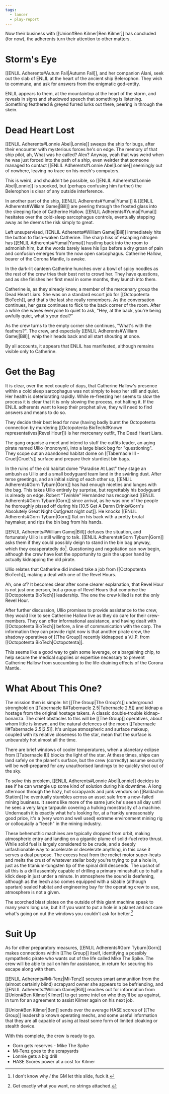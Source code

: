 ```yaml
---
tags:
  - lancer
  - play-report
---
```


Now their business with [[Union#Ben Kilmer|Ben Kilmer]] has concluded (for now), the adherents turn their attention to other matters.

# Storm's Eye

[[ENLIL Adherents#Autum Fall|Autumn Fall]], and her companion Alani, seek out the slab of ENLIL at the heart of the ancient ship Belerophon. They wish to commune, and ask for answers from the enigmatic god-entity.

ENLIL appears to them, at the mountaintop at the heart of the storm, and reveals in signs and shadowed speech that something is listening. Something feathered & greyed furred lurks out there, peering in through the skein.

# Dead Heart Lost

[[ENLIL Adherents#Lonnie Abel|Lonnie]] sweeps the ship for bugs, after their encounter with mysterious forces he's on edge. The memory of that ship pilot, ah, What was he called? Alex? Anyway, yeah that was weird when he was just forced into the path of a ship, even weirder that someone managed to contact [[ENLIL Adherents#Lonnie Abel|Lonnie]] seemingly out of nowhere, leaving no trace on his mech's computers.

This is weird, and shouldn't be possible, so [[ENLIL Adherents#Lonnie Abel|Lonnie]] is spooked, but (perhaps confusing him further) the Belerophon is clear of any outside interference.

In another part of the ship, [[ENLIL Adherents#Yumai|Yumai]] & [[ENLIL Adherents#William Gamej|Bill]] are peering through the frosted glass into the sleeping face of Catherine Hallow. [[ENLIL Adherents#Yumai|Yumai]] hesitates over the cold-sleep sarcophagus controls, eventually stepping away as he deems the risk simply to great.

Left unsupervised, [[ENLIL Adherents#William Gamej|Bill]] immediately hits the button to flash-waken Catherine. The sharp hiss of escaping nitrogen has [[ENLIL Adherents#Yumai|Yumai]] hustling back into the room to admonish him, but the words barely leave his lips before a dry groan of pain and confusion emerges from the now open sarcophagus. Catherine Hallow, bearer of the Corona Mantle, is awake.

In the dark-lit canteen Catherine hunches over a bowl of spicy noodles as the rest of the crew tries their best not to crowd her. They have questions, and as she finishes her first meal in some months, they launch into them.

Catherine is, as they already knew, a member of the mercenary group the Dead Heart Liars. She was on a standard escort job for [[Octopotenta BioTech]], and that's the last she really remembers. As the conversation continues, her gaze continues to flick to the back corner of the room. After a while she waves everyone to quiet to ask, "Hey, at the back, you're being awfully quiet, what's your deal?"

As the crew turns to the empty corner she continues, "What's with the feathers?". The crew, and especially [[ENLIL Adherents#William Gamej|Bill]], whip their heads back and all start shouting at once.

By all accounts, it appears that ENLIL has manifested, although remains visible only to Catherine.

# Get the Bag

It is clear, over the next couple of days, that Catherine Hallow's presence within a cold sleep sarcophagus was not simply to keep her still and quiet. Her health is deteriorating rapidly. While re-freezing her seems to slow the process it is clear that it is only slowing the process, not halting it. If the ENLIL adherents want to keep their prophet alive, they will need to find answers and means to do so.

They decide their best lead for now (having badly burnt the Octopotenta connection by murdering [[Octopotenta BioTech#Known representatives|Revel Hour]]) is her mercenary outfit, The Dead Heart Liars.

The gang organise a meet and intend to stuff the outfits leader, an aging pirate named Ullio (mononym), into a large black bag for "questioning". They scope out an abandoned habitat dome on [[Tabernacle III - Cruet|Cruet's]] surface and prepare their sturdiest bin bags.

In the ruins of the old habitat dome "Paradise At Last" they stage an ambush as Ullio and a small bodyguard team land in the swirling dust. After terse greetings, and an initial sizing of each other up, [[ENLIL Adherents#Gorn Tyburn|Gorn]] has had enough niceties and lunges with the bag. This takes Ullio entirely by surprise, but regrettably his bodyguard is already on edge. Robert "Twinkle" Hernández has recognised [[ENLIL Adherents#Gorn Tyburn|Gorn]] since arrival, as he was one of the people he thoroughly pissed off during his [[0.5 Get A Damn Drink#Gorn's Absolutely Great Night Out|great night out]]. He knocks [[ENLIL Adherents#Gorn Tyburn|Gorn]] flat on his back with a pretty brutal haymaker, and rips the bin bag from his hands.

[[ENLIL Adherents#William Gamej|Bill]] defuses the situation, and fortunately Ullio is still willing to talk. [[ENLIL Adherents#Gorn Tyburn|Gorn]] asks them if they could possibly deign to stand in the bin bag anyway, which they exasperatedly do[^1]. Questioning and negotiation can now begin, although the crew have lost the opportunity to gain the upper hand by actually kidnapping the old pirate.

Ullio relates that Catherine did indeed take a job from [[Octopotenta BioTech]], making a deal with one of the Revel Hours.

Ah, one of? It becomes clear after some clearer explanation, that Revel Hour is not just one person, but a group of Revel Hours that comprise the [[Octopotenta BioTech]] leadership. The one the crew killed is not the only Revel Hour.

After further discussion, Ullio promises to provide assistance to the crew, they would like to see Catherine Hallow live as they do care for their crew-members. They can offer informational assistance, and having dealt with [[Octopotenta BioTech]] before, a line of communication with the corp. The information they can provide right now is that another pirate crew, the shadowy operatives of [[The Group]] recently kidnapped a V.I.P. from [[Octopotenta BioTech|Octopotenta]].

This seems like a good way to gain some leverage, or a bargaining chip, to help secure the medical supplies or expertise necessary to prevent Catherine Hallow from succumbing to the life-draining effects of the Corona Mantle.

# What About This One?

The mission then is simple: hit [[The Group|The Group's]] underground stronghold on [[Tabernacle II#Tabernacle 2.5|Tabernacle 2.5]] and kidnap a hostage from the original hostage takers. A classic double-trouble kidnap-bonanza. The chief obstacles to this will be [[The Group]] operatives, about whom little is known, and the natural defences of the moon [[Tabernacle II#Tabernacle 2.5|2.5]]. It's unique atmospheric and surface makeup, coupled with its relative closeness to the star, mean that the surface is unbearably hot almost all the time.

There are brief windows of cooler temperatures, when a planetary eclipse from [[Tabernacle II]] blocks the light of the star. At these times, ships can land safely on the planet's surface, but the crew (correctly) assume security will be well-prepared for any unauthorised landings to be quickly shot out of the sky.

To solve this problem, [[ENLIL Adherents#Lonnie Abel|Lonnie]] decides to see if he can wrangle up some kind of solution during his downtime. A long afternoon through the hazy, hot scrapyards and junk vendors on [[Baldachin Station]] he eventually stumbles across an asset sale from a now-failed mining business. It seems like more of the same junk he's seen all day until he sees a very large tarpaulin covering a hulking monstrosity of a machine. Underneath it is exactly what he's looking for, at a frankly unreasonably good price, it's a (very worn and well used) extreme environment mining rig or colloquially a "leech" in the mining industry.

These behemothic machines are typically dropped from orbit, making atmospheric entry and landing on a gigantic plume of solid-fuel retro thrust. While solid fuel is largely considered to be crude, and a deeply unfashionable way to accelerate or decelerate anything, in this case it serves a dual purpose. The excess heat from the rocket motor super-heats and melts the crust of whatever stellar body you're trying to put a hole in, just as the titanium-tungsten tip of the spinal drill descends. The upshot of all this is a drill assembly capable of drilling a primary mineshaft up to half a klick deep in just under a minute. In atmosphere the sound is deafening, although as the leech also comes equipped with a sizable (although spartan) sealed habitat and engineering bay for the operating crew to use, atmosphere is not a given.

The scorched blast plates on the outside of this giant machine speak to many years long use, but it if you want to put a hole in a planet and not care what's going on out the windows you couldn't ask for better.[^2]

# Suit Up

As for other preparatory measures, [[ENLIL Adherents#Gorn Tyburn|Gorn]] makes connections within [[The Group]] itself, identifying a possibly sympathetic pirate who wants out of the life called Mike The Spike. The crew will be able to call on him for assistance, in return for securing his escape along with them.

[[ENLIL Adherents#Mi-Tenz|Mi-Tenz]] secures smart ammunition from the (almost certainly blind) scrapyard owner she appears to be befriending, and [[ENLIL Adherents#William Gamej|Bill]] reaches out for information from [[Union#Ben Kilmer|Kilmer]] to get some intel on who they'll be up against, in turn for an agreement to assist Kilmer again on his next job.

[[Union#Ben Kilmer|Ben]] sends over the average HASE scores of [[The Group]] leadership known operating mechs, and some useful information that they are all capable of using at least some form of limited cloaking or stealth device.

With this complete, the crew is ready to go.

- Gorn gets reserves - Mike The Spike
- Mi-Tenz goes to the scrapyards
- Lonnie gets a big drill
- HASE Scores power at a cost for Kilmer

[^1]: I don't know why _I_ the GM let this slide, fuck it.

[^2]: Get exactly what you want, no strings attached.
